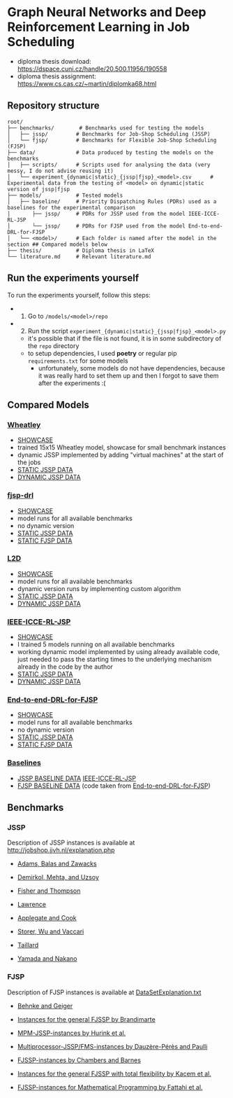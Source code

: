 # Graph Neural Networks and Deep Reinforcement Learning in Job Scheduling

- diploma thesis download: https://dspace.cuni.cz/handle/20.500.11956/190558
- diploma thesis assignment: https://www.cs.cas.cz/~martin/diplomka68.html


## Repository structure

```
root/
├── benchmarks/        # Benchmarks used for testing the models
│   ├── jssp/         # Benchmarks for Job-Shop Scheduling (JSSP)
│   └── fjsp/         # Benchmarks for Flexible Job-Shop Scheduling (FJSP)
├── data/             # Data produced by testing the models on the benchmarks
│   ├── scripts/      # Scripts used for analysing the data (very messy, I do not advise reusing it)
│   └── experiment_{dynamic|static}_{jssp|fjsp}_<model>.csv      # Experimental data from the testing of <model> on dynamic|static version of jssp|fjsp 
├── models/           # Tested models
│   ├── baseline/     # Priority Dispatching Rules (PDRs) used as a baselines for the experimental comparison
│       ├── jssp/     # PDRs for JSSP used from the model IEEE-ICCE-RL-JSP 
│       └── jssp/     # PDRs for FJSP used from the model End-to-end-DRL-for-FJSP
│   └── <model>/      # Each folder is named after the model in the section ## Compared models below
├── thesis/           # Diploma thesis in LaTeX
└── literature.md     # Relevant literature.md
```

## Run the experiments yourself

To run the experiments yourself, follow this steps:
- 1. Go to `/models/<model>/repo`
- 2. Run the script `experiment_{dynamic|static}_{jssp|fjsp}_<model>.py`
    - it's possible that if the file is not found, it is in some subdirectory of the `repo` directory
    - to setup dependencies, I used **poetry** or regular pip `requirements.txt` for some models
        - unfortunately, some models do not have dependencies, because it was really hard to set them up and then I forgot to save them after the experiments :(

## Compared Models

### [Wheatley](models/Wheatley/)

- [SHOWCASE](models/Wheatley/repo/Showcase.ipynb)
- trained 15x15 Wheatley model, showcase for small benchmark instances 
- dynamic JSSP implemented by adding "virtual machines" at the start of the jobs
- [STATIC JSSP DATA](data/experiment_static_jssp_wheatley.csv)
- [DYNAMIC JSSP DATA](data/experiment_dynamic_jssp_wheatley.csv)

### [fjsp-drl](models/fjsp-drl/)

- [SHOWCASE](models/fjsp-drl/repo/Showcase%20fjsp-drl.ipynb)
- model runs for all available benchmarks
- no dynamic version
- [STATIC JSSP DATA](data/experiment_static_jssp_fjsp_drl.csv)
- [STATIC FJSP DATA](data/experiment_static_fjsp_fjsp_drl.csv)

### [L2D](models/L2D/)

- [SHOWCASE](models/L2D/Showcase.ipynb)
- model runs for all available benchmarks
- dynamic version runs by implementing custom algorithm
- [STATIC JSSP DATA](data/experiment_static_jssp_l2d.csv)
- [DYNAMIC JSSP DATA](data/experiment_dynamic_jssp_l2d.csv)

### [IEEE-ICCE-RL-JSP](models/IEEE-ICCE-RL-JSP/)

- [SHOWCASE](models/IEEE-ICCE-RL-JSP/repo/ieee_icce_rl_jsp.ipynb)
- I trained 5 models running on all available benchmarks
- working dynamic model implemented by using already available code, just needed to pass the starting times to the underlying mechanism already in the code by the author
- [STATIC JSSP DATA](data/experiment_static_jssp_ieee_icce_rl_jsp.csv)
- [DYNAMIC JSSP DATA](data/experiment_dynamic_jssp_ieee_icce_rl_jsp.csv)

### [End-to-end-DRL-for-FJSP](models/End-to-end-DRL-for-FJSP/)

- [SHOWCASE](models/End-to-end-DRL-for-FJSP/repo/FJSP_RealWorld/Showcase.ipynb)
- model runs for all available benchmarks
- no dynamic version
- [STATIC JSSP DATA](data/experiment_static_jssp_end_to_end_drl_for_fjsp.csv)
- [STATIC FJSP DATA](data/experiment_static_fjsp_end_to_end_drl_for_fjsp.csv)

### [Baselines](models/baseline/)

- [JSSP BASELINE DATA](data/experiment_static_jssp_baseline.csv) [IEEE-ICCE-RL-JSP](models/IEEE-ICCE-RL-JSP/)
- [FJSP BASELiNE DATA](data/experiment_static_fjsp_baseline.csv) (code taken from [End-to-end-DRL-for-FJSP](models/End-to-end-DRL-for-FJSP/))

## Benchmarks

### JSSP

Description of JSSP instances is available at http://jobshop.jjvh.nl/explanation.php

- [Adams, Balas and Zawacks](benchmarks/jssp/abz_instances)

- [Demirkol, Mehta, and Uzsoy](benchmarks/jssp/dmu_instances/)

- [Fisher and Thompson](benchmarks/jssp/ft_instances/)

- [Lawrence](benchmarks/jssp/la_instances/)

- [Applegate and Cook](benchmarks/jssp/orb_instances/)

- [Storer, Wu and Vaccari](benchmarks/jssp/swv_instances/)

- [Taillard](benchmarks/jssp/ta_instances/)

- [Yamada and Nakano](benchmarks/jssp/yn_instances/)

### FJSP

Description of FJSP instances is available at [DataSetExplanation.txt](benchmarks/fjsp/DataSetExplanation.txt)

- [Behnke and Geiger](benchmarks/fjsp/0_BehnkeGeiger/)

- [Instances for the general FJSSP by Brandimarte](benchmarks/fjsp/1_Brandimarte/)

- [MPM-JSSP-instances by Hurink et al.](benchmarks/fjsp/2_Hurink/)

- [Multiprocessor-JSSP/FMS-instances by Dauzère-Pérès and Paulli](benchmarks/fjsp/3_DPpaulli/)

- [FJSSP-instances by Chambers and Barnes](benchmarks/fjsp/4_ChambersBarnes/)

- [Instances for the general FJSSP with total flexibility by Kacem et al.](benchmarks/fjsp/5_Kacem/)

- [FJSSP-instances for Mathematical Programming by Fattahi et al.](benchmarks/fjsp/6_Fattahi/)
